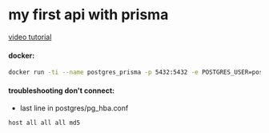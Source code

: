 # my first api with prisma

[video tutorial](https://www.youtube.com/watch?v=nuLTwqPNq-w)

#### docker:

```sh
docker run -ti --name postgres_prisma -p 5432:5432 -e POSTGRES_USER=postgres -e POSTGRES_PASSWORD=123456 -d postgres:latest
```

#### troubleshooting don't connect:

- last line in postgres/pg_hba.conf

```
host all all all md5
```
